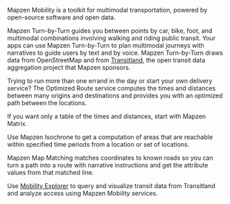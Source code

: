 Mapzen Mobility is a toolkit for multimodal transportation, powered by open-source software and open data.

Mapzen Turn-by-Turn guides you between points by car, bike, foot, and multimodal combinations involving walking and riding public transit. Your apps can use Mapzen Turn-by-Turn to plan multimodal journeys with narratives to guide users by text and by voice. Mapzen Turn-by-Turn draws data from OpenStreetMap and from [Transitland](https://transit.land/documentation/), the open transit data aggregation project that Mapzen sponsors.

Trying to run more than one errand in the day or start your own delivery service? The Optimized Route service computes the times and distances between many origins and destinations and provides you with an optimized path between the locations.

If you want only a table of the times and distances, start with Mapzen Matrix. 

Use Mapzen Isochrone to get a computation of areas that are reachable within specified time periods from a location or set of locations. 

Mapzen Map Matching matches coordinates to known roads so you can turn a path into a route with narrative instructions and get the attribute values from that matched line.

Use [Mobility Explorer](https://mapzen.com/mobility/explorer/) to query and visualize transit data from Transitland and analyze access using Mapzen Mobility services.
